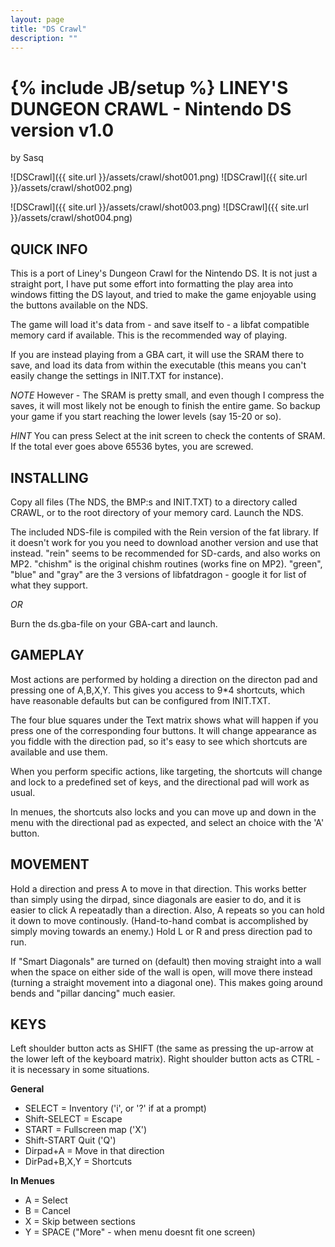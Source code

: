 ```yaml
---
layout: page
title: "DS Crawl"
description: ""
---
```

{% include JB/setup %}
LINEY'S DUNGEON CRAWL - Nintendo DS version v1.0
================================================
by Sasq

![DSCrawl]({{ site.url }}/assets/crawl/shot001.png)
![DSCrawl]({{ site.url }}/assets/crawl/shot002.png)

![DSCrawl]({{ site.url }}/assets/crawl/shot003.png)
![DSCrawl]({{ site.url }}/assets/crawl/shot004.png)

QUICK INFO
----------

This is a port of Liney's Dungeon Crawl for the Nintendo DS.
It is not just a straight port, I have put some effort into formatting
the play area into windows fitting the DS layout, and tried to make
the game enjoyable using the buttons available on the NDS.

The game will load it's data from - and save itself to - a libfat compatible
memory card if available. This is the recommended way of playing.

If you are instead playing from a GBA cart, it will use the SRAM there to
save, and load its data from within the executable (this means you can't
easily change the settings in INIT.TXT for instance).

*NOTE* However - The SRAM is pretty small, and even though I compress the
saves, it will most likely not be enough to finish the entire game. So
backup your game if you start reaching the lower levels (say 15-20 or so).

*HINT* You can press Select at the init screen to check the contents of
SRAM. If the total ever goes above 65536 bytes, you are screwed.


INSTALLING
----------
Copy all files (The NDS, the BMP:s and INIT.TXT) to a directory called
CRAWL, or to the root directory of your memory card. Launch the NDS.

The included NDS-file is compiled with the Rein version of the fat
library. If it doesn't work for you you need to download another
version and use that instead.
"rein" seems to be recommended for SD-cards, and also works on MP2.
"chishm" is the original chishm routines (works fine on MP2).
"green", "blue" and "gray" are the 3 versions of libfatdragon - google
it for list of what they support.

*OR*

Burn the ds.gba-file on your GBA-cart and launch.



GAMEPLAY
--------
Most actions are performed by holding a direction on the directon pad and
pressing one of A,B,X,Y. This gives you access to 9*4 shortcuts, which have
reasonable defaults but can be configured from INIT.TXT.

The four blue squares under the Text matrix shows what will happen if you
press one of the corresponding four buttons. It will change appearance as
you fiddle with the direction pad, so it's easy to see which shortcuts are
available and use them.

When you perform specific actions, like targeting,
the shortcuts will change and lock to a predefined set of keys, and
the directional pad will work as usual.

In menues, the shortcuts also locks and you can move up and down in the
menu with the directional pad as expected, and select an choice with
the 'A' button.



MOVEMENT
--------
Hold a direction and press A to move in that direction. This works better
than simply using the dirpad, since diagonals are easier to do, and it
is easier to click A repeatadly than a direction. Also, A repeats so you
can hold it down to move continously.
(Hand-to-hand combat is accomplished by simply moving towards an enemy.)
Hold L or R and press direction pad to run.

If "Smart Diagonals" are turned on (default) then moving straight into
a wall when the space on either side of the wall is open, will move there
instead (turning a straight movement into a diagonal one).
This makes going around bends and "pillar dancing" much easier.


KEYS
----
Left shoulder button acts as SHIFT (the same as pressing the
up-arrow at the lower left of the keyboard matrix).
Right shoulder button acts as CTRL - it is necessary in some
situations.

**General**

* SELECT = Inventory ('i', or '?' if at a prompt)
* Shift-SELECT = Escape
* START = Fullscreen map ('X')
* Shift-START Quit ('Q')
* Dirpad+A = Move in that direction
* DirPad+B,X,Y = Shortcuts

**In Menues**

* A = Select
* B = Cancel
* X = Skip between sections
* Y = SPACE ("More" - when menu doesnt fit one screen)
